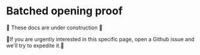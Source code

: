 # Batched opening proof

🚧 These docs are under construction 🚧

👷If you are urgently interested in this specific page, open a Github issue and we'll try to expedite it.👷
